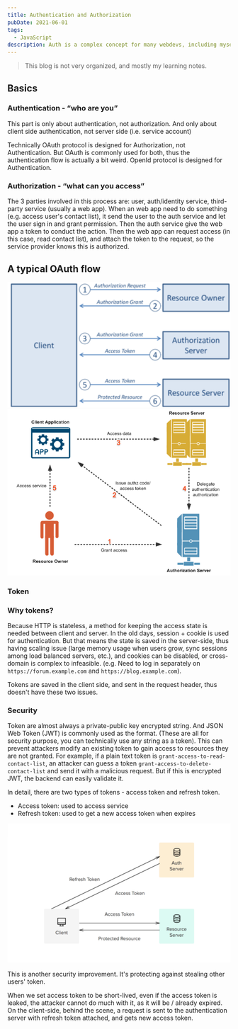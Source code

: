 ```yaml
---
title: Authentication and Authorization
pubDate: 2021-06-01
tags:
  - JavaScript
description: Auth is a complex concept for many webdevs, including myself. Here's some of my learning notes.
---
```


> This blog is not very organized, and mostly my learning notes.

## Basics

### Authentication - “who are you”

This part is only about authentication, not authorization. And only about client
side authentication, not server side (i.e. service account)

Technically OAuth protocol is designed for Authorization, not Authentication.
But OAuth is commonly used for both, thus the authentication flow is actually a
bit weird. OpenId protocol is designed for Authentication.

### Authorization - “what can you access”

The 3 parties involved in this process are: user, auth/identity service,
third-party service (usually a web app). When an web app need to do something
(e.g. access user's contact list), it send the user to the auth service and let
the user sign in and grant permission. Then the auth service give the web app a
token to conduct the action. Then the web app can request access (in this case,
read contact list), and attach the token to the request, so the service provider
knows this is authorized.

## A typical OAuth flow

![oauth overview](../../assets/auth/overview1.png)
![oauth overview](../../assets/auth/overview2.png)

### Token

### Why tokens?

Because HTTP is stateless, a method for keeping the access state is needed
between client and server. In the old days, session + cookie is used for
authentication. But that means the state is saved in the server-side, thus
having scaling issue (large memory usage when users grow, sync sessions among
load balanced servers, etc.), and cookies can be disabled, or cross-domain is
complex to infeasible. (e.g. Need to log in separately on
`https://forum.example.com` and `https://blog.example.com`).

Tokens are saved in the client side, and sent in the request header, thus
doesn't have these two issues.

### Security

Token are almost always a private-public key encrypted string. And JSON Web
Token (JWT) is commonly used as the format. (These are all for security purpose,
you can technically use any string as a token). This can prevent attackers
modify an existing token to gain access to resources they are not granted. For
example, if a plain text token is `grant-access-to-read-contact-list`, an
attacker can guess a token `grant-access-to-delete-contact-list` and send it
with a malicious request. But if this is encrypted JWT, the backend can easily
validate it.

In detail, there are two types of tokens - access token and refresh token.

- Access token: used to access service
- Refresh token: used to get a new access token when expires

![oauth overview](../../assets/auth/token.png)

This is another security improvement. It's protecting against stealing other
users' token.

When we set access token to be short-lived, even if the access token is leaked,
the attacker cannot do much with it, as it will be / already expired. On the
client-side, behind the scene, a request is sent to the authentication server
with refresh token attached, and gets new access token.
